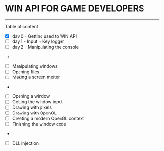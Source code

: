 # WIN API FOR GAME DEVELOPERS 

---

Table of content

- [x] day 0 - Getting used to WIN API
- [ ] day 1 - Input + Key logger
- [ ] day 2 - Manipulating the console

- 

- [ ] Manipulating windows
- [ ] Opening files
- [ ] Making a screen melter

-

- [ ] Opening a window
- [ ] Getting the window input
- [ ] Drawing with pixels
- [ ] Drawing with OpenGL
- [ ] Creating a modern OpenGL context
- [ ] Finishing the window code

-

- [ ] DLL injection